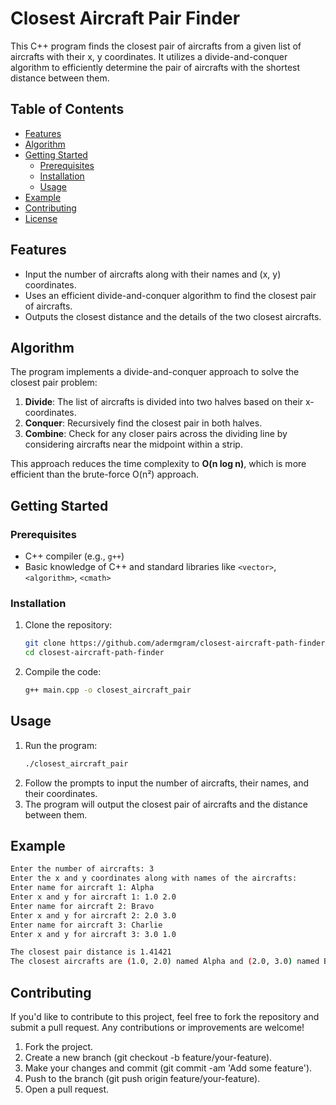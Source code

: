 # Closest Aircraft Pair Finder

This C++ program finds the closest pair of aircrafts from a given list of aircrafts with their x, y coordinates. It utilizes a divide-and-conquer algorithm to efficiently determine the pair of aircrafts with the shortest distance between them.

## Table of Contents

- [Features](#features)
- [Algorithm](#algorithm)
- [Getting Started](#getting-started)
  - [Prerequisites](#prerequisites)
  - [Installation](#installation)
  - [Usage](#usage)
- [Example](#example)
- [Contributing](#contributing)
- [License](#license)

## Features

- Input the number of aircrafts along with their names and (x, y) coordinates.
- Uses an efficient divide-and-conquer algorithm to find the closest pair of aircrafts.
- Outputs the closest distance and the details of the two closest aircrafts.

## Algorithm

The program implements a divide-and-conquer approach to solve the closest pair problem:

1. **Divide**: The list of aircrafts is divided into two halves based on their x-coordinates.
2. **Conquer**: Recursively find the closest pair in both halves.
3. **Combine**: Check for any closer pairs across the dividing line by considering aircrafts near the midpoint within a strip.

This approach reduces the time complexity to **O(n log n)**, which is more efficient than the brute-force O(n²) approach.

## Getting Started

### Prerequisites

- C++ compiler (e.g., `g++`)
- Basic knowledge of C++ and standard libraries like `<vector>`, `<algorithm>`, `<cmath>`

### Installation

1. Clone the repository:

   ```bash
   git clone https://github.com/adermgram/closest-aircraft-path-finder.git
   cd closest-aircraft-path-finder
   ```
2. Compile the code:
   ```bash
   g++ main.cpp -o closest_aircraft_pair
   ```
## Usage
1. Run the program:
   ```bash
   ./closest_aircraft_pair
   ```
2. Follow the prompts to input the number of aircrafts, their names, and their coordinates.
3. The program will output the closest pair of aircrafts and the distance between them.

## Example
```bash
Enter the number of aircrafts: 3
Enter the x and y coordinates along with names of the aircrafts:
Enter name for aircraft 1: Alpha
Enter x and y for aircraft 1: 1.0 2.0
Enter name for aircraft 2: Bravo
Enter x and y for aircraft 2: 2.0 3.0
Enter name for aircraft 3: Charlie
Enter x and y for aircraft 3: 3.0 1.0

The closest pair distance is 1.41421
The closest aircrafts are (1.0, 2.0) named Alpha and (2.0, 3.0) named Bravo
```
## Contributing
If you'd like to contribute to this project, feel free to fork the repository and submit a pull request. Any contributions or improvements are welcome!

1. Fork the project.
2. Create a new branch (git checkout -b feature/your-feature).
3. Make your changes and commit (git commit -am 'Add some feature').
4. Push to the branch (git push origin feature/your-feature).
5. Open a pull request.
